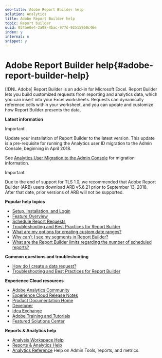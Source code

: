 ```yaml
---
seo-title: Adobe Report Builder help
solution: Analytics
title: Adobe Report Builder help
topic: Report builder
uuid: 034ae0e4-2a98-4bac-977d-92515960c46e
index: y
internal: n
snippet: y
---
```


# Adobe Report Builder help{#adobe-report-builder-help}

 [!DNL Adobe] Report Builder is an add-in for Microsoft Excel. Report Builder lets you build customized requests from reporting and analytics data, which you can insert into your Excel worksheets. Requests can dynamically reference cells within your worksheet, and you can update and customize how Report Builder presents the data. 

<p class="- topic/p head"> <b class="+ topic/ph hi-d/b ">Latest information</b> </p>

>[!IMPORTANT]
>
>Update your installation of Report Builder to the latest version. This update is a pre-requisite for running the Analytics user ID migration to the Admin Console, beginning in April 2018. 
>
>See [Analytics User Migration to the Admin Console](https://marketing.adobe.com/resources/help/en_US/experience-cloud/admin-console/analytics-migration/) for migration information.

>[!IMPORTANT]
>
>Due to the end of support for TLS 1.0, we recommended that Adobe Report Builder (ARB) users download ARB v5.6.21 prior to September 13, 2018. After that date, prior versions of ARB will not be supported.

<p class="- topic/p head"> <b class="+ topic/ph hi-d/b ">Popular help topics</b> </p>

* [Setup, Installation, and Login](../../analyze/report-builder/setup/login.md) 
* [Feature Overview](/help/analyze/report-builder/report-builder-overview.md) 
* [Schedule Report Requests](../../analyze/report-builder/schedule-report-requests.md#concept_425CEC16D3B149E09EC341CF12F59FA8) 
* [Troubleshooting and Best Practices for Report Builder](../../analyze/report-builder/troubleshoot.md#concept_DC4DEC4089A14969903A405366E547A4) 
* [What are my options for creating custom date ranges?](../../analyze/report-builder/data-requests/configuring-report-dates/c-customized-date-expressions/t-customized-date-expressions.md#task_F5D3C926214F47B8A2C45B2A38C75A45) 
* [Why can't I see my segments in Report Builder?](../../analyze/report-builder/data-requests/segmentation.md#concept_63722F5328D54876BC60509579C75165) 
* [What are the Report Builder limits regarding the number of scheduled reports?](../../analyze/report-builder/schedule-report-requests.md#concept_425CEC16D3B149E09EC341CF12F59FA8)

<p class="head"> <b>Common questions and troubleshooting</b> </p>

* [How do I create a data request?](../../analyze/report-builder/data-requests/t-create-a-data-request.md#task_65B453C8F015429A8EA73A1B64025B6C) 
* [Troubleshooting and Best Practices for Report Builder](../../analyze/report-builder/troubleshoot.md#concept_DC4DEC4089A14969903A405366E547A4)

<p class="head"> <b> Experience Cloud resources </b> </p>

* [Adobe Analytics Community](http://helpx.adobe.com/marketing-cloud/analytics.html) 
* [Experience Cloud Release Notes](http://marketing.adobe.com/resources/help/en_US/whatsnew/index.html#Current%20Release%20Notes) 
* [Product Documentation Home](http://marketing.adobe.com/resources/help/en_US/home/index.html) 
* [Developer](https://marketing.adobe.com/resources/help/en_US/home/index.html#Developer) 
* [Idea Exchange](http://ideas.omniture.com/t5/Adobe-Idea-Exchange-for-Omniture/idb-p/IdeaExchange3) 
* [Adobe Training and Tutorials](http://helpx.adobe.com/learning.html?promoid=KAUDK) 
* [Featured Solutions Center](http://www.omniture.com/en/products/online_business_optimization)

<p class="- topic/p head"> <b class="+ topic/ph hi-d/b ">Reports &amp; Analytics help</b> </p>

* [Analysis Workspace Help](https://marketing.adobe.com/resources/help/en_US/analytics/analysis-workspace/) 
* [Reports & Analytics Help](http://marketing.adobe.com/resources/help/en_US/sc/user/index.html) 
* [Analytics Reference](http://marketing.adobe.com/resources/help/en_US/reference/index.html) Help on Admin Tools, reports, and metrics.

